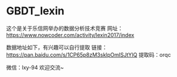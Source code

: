 # GBDT_lexin
这个是关于乐信网举办的数据分析技术竞赛
网址：https://www.nowcoder.com/activity/lexin2017/index

数据地址如下，有兴趣可以自行提取
链接：https://pan.baidu.com/s/1CP65p8zM3sklpOmISJtYlQ 
提取码：orqc

微信：lxy-94
欢迎交流~
